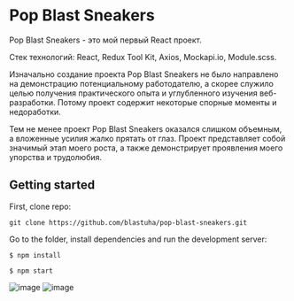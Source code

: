 # Pop Blast Sneakers

Pop Blast Sneakers - это мой первый React проект.

Стек технологий: React, Redux Tool Kit, Axios, Mockapi.io, Module.scss.

Изначально создание проекта Pop Blast Sneakers не было направлено на демонстрацию потенциальному работодателю, а скорее служило целью получения практического опыта и углубленного изучения веб-разработки. Потому проект содержит некоторые спорные моменты и недоработки.

Тем не менее проект Pop Blast Sneakers оказался слишком объемным, а вложенные усилия жалко прятать от глаз. Проект представляет собой значимый этап моего роста, а также демонстрирует проявления моего упорства и трудолюбия.

## Getting started

First, clone repo:

`git clone https://github.com/blastuha/pop-blast-sneakers.git`

Go to the folder, install dependencies and run the development server:

```
$ npm install

$ npm start

```

![image](https://i.ibb.co/m98Y4mT/popblast-PNG.png)
![image](https://i.ibb.co/n7nqCn0/popblast-PNG2.png)
